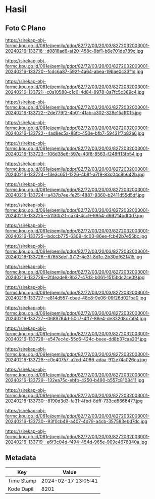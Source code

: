 # Hasil

## Foto C Plano

https://sirekap-obj-formc.kpu.go.id/061e/pemilu/pdpr/82/72/03/20/03/8272032003001-20240216-133718--d0818ad6-af20-458c-9bf1-b6e701de789c.jpg

https://sirekap-obj-formc.kpu.go.id/061e/pemilu/pdpr/82/72/03/20/03/8272032003001-20240216-133720--fcdc6a87-592f-4a64-abea-19bae0c33f1d.jpg

https://sirekap-obj-formc.kpu.go.id/061e/pemilu/pdpr/82/72/03/20/03/8272032003001-20240216-133721--c0a10588-c1c0-4d84-8978-8a7fc5c389c4.jpg

https://sirekap-obj-formc.kpu.go.id/061e/pemilu/pdpr/82/72/03/20/03/8272032003001-20240216-133722--2de779f2-4b01-41ab-a302-328e15aff015.jpg

https://sirekap-obj-formc.kpu.go.id/061e/pemilu/pdpr/82/72/03/20/03/8272032003001-20240216-133722--4ad8ec5a-88fc-450e-bfb7-59431f7b82a6.jpg

https://sirekap-obj-formc.kpu.go.id/061e/pemilu/pdpr/82/72/03/20/03/8272032003001-20240216-133723--106d38e6-597e-43f8-8563-f248ff13fb54.jpg

https://sirekap-obj-formc.kpu.go.id/061e/pemilu/pdpr/82/72/03/20/03/8272032003001-20240216-133724--13e3c651-1226-4b8f-a7f9-83c04c9b642b.jpg

https://sirekap-obj-formc.kpu.go.id/061e/pemilu/pdpr/82/72/03/20/03/8272032003001-20240216-133724--a437b7ee-fe25-4887-9360-b2411d55d5df.jpg

https://sirekap-obj-formc.kpu.go.id/061e/pemilu/pdpr/82/72/03/20/03/8272032003001-20240216-133725--51130b2f-ca74-4cc9-9954-d69214bdf0d7.jpg

https://sirekap-obj-formc.kpu.go.id/061e/pemilu/pdpr/82/72/03/20/03/8272032003001-20240216-133725--bdccb775-6309-4c03-86ee-fcb42b7e55bc.jpg

https://sirekap-obj-formc.kpu.go.id/061e/pemilu/pdpr/82/72/03/20/03/8272032003001-20240216-133726--87653def-3712-4e3f-8d1e-2b30df621415.jpg

https://sirekap-obj-formc.kpu.go.id/061e/pemilu/pdpr/82/72/03/20/03/8272032003001-20240216-133726--2f4eade8-8b37-47d3-b061-1515bdc2ce09.jpg

https://sirekap-obj-formc.kpu.go.id/061e/pemilu/pdpr/82/72/03/20/03/8272032003001-20240216-133727--e814d557-cbae-48c8-9e06-09f26d021ba0.jpg

https://sirekap-obj-formc.kpu.go.id/061e/pemilu/pdpr/82/72/03/20/03/8272032003001-20240216-133727--0689764d-50c7-4ff7-86e4-de332d8c7a04.jpg

https://sirekap-obj-formc.kpu.go.id/061e/pemilu/pdpr/82/72/03/20/03/8272032003001-20240216-133728--e547ec4d-55c6-424c-beee-dd8b37caa20f.jpg

https://sirekap-obj-formc.kpu.go.id/061e/pemilu/pdpr/82/72/03/20/03/8272032003001-20240216-133728--c0e40757-a2cd-4086-adaa-912e74a026ca.jpg

https://sirekap-obj-formc.kpu.go.id/061e/pemilu/pdpr/82/72/03/20/03/8272032003001-20240216-133729--132ea75c-ebfb-4250-b490-b557c8108411.jpg

https://sirekap-obj-formc.kpu.go.id/061e/pemilu/pdpr/82/72/03/20/03/8272032003001-20240216-133730--8190d3d3-fa31-4fbd-8dff-733cd6666477.jpg

https://sirekap-obj-formc.kpu.go.id/061e/pemilu/pdpr/82/72/03/20/03/8272032003001-20240216-133730--93f0cb49-a407-4d79-a4cb-357583ebd7dc.jpg

https://sirekap-obj-formc.kpu.go.id/061e/pemilu/pdpr/82/72/03/20/03/8272032003001-20240216-133719--e6f3c04d-f494-454d-965e-909c4676040a.jpg


## Metadata

| Key        | Value               |
| ---------- | ------------------- |
| Time Stamp | 2024-02-17 13:05:41 |
| Kode Dapil | 8201                |



